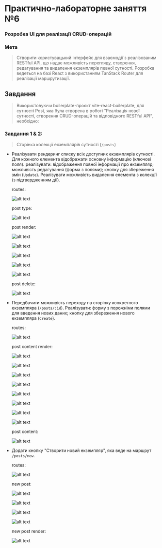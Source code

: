 # Практично-лабораторне заняття №6
### Розробка UI для реалізації CRUD-операцій
### Мета
> Створити користувацький інтерфейс для взаємодії з реалізованим RESTful API, що надає можливість перегляду, створення, редагування та видалення екземплярів певної сутності. Розробка ведеться на базі React з використанням TanStack Router для реалізації маршрутизації.
## Завдання
> Використовуючи boilerplate-проєкт vite-react-boilerplate, для сутності Post, яка була створена в роботі “Реалізація нової сутності, створення CRUD-операцій та відповідного RESTful API”, необхідно:

### Завдання 1 & 2:
> Сторінка колекції екземплярів сутності (`/posts`)
- Реалізувати рендеринг списку всіх доступних екземплярів сутності. Для кожного елемента відображати основну інформацію (ключові поля). реалізувати: відображення повної інформації про екземпляр; можливість редагування (форма з полями);  кнопку для збереження змін (`Update`). Реалізувати можливість видалення елемента з колекції (з підтвердженням дії).

    routes:

    ![alt text](screenshots/image-15.png)

    post type:

    ![alt text](screenshots/image.png)

    post render:

    ![alt text](screenshots/image-1.png)

    ![alt text](screenshots/image-2.png)

    ![alt text](screenshots/image-3.png)

    ![alt text](screenshots/image-4.png)

    ![alt text](screenshots/image-5.png)

    post delete:

    ![alt text](screenshots/image-23.png)

- Передбачити можливість переходу на сторінку конкретного екземпляра (`/posts/:id`). Реалізувати: форму з порожніми полями для введення нових даних; кнопку для збереження нового екземпляра (`Create`).

    routes:

    ![alt text](screenshots/image-14.png)
    
    post content render:

    ![alt text](screenshots/image-6.png)

    ![alt text](screenshots/image-7.png)

    ![alt text](screenshots/image-8.png)

    ![alt text](screenshots/image-9.png)

    ![alt text](screenshots/image-10.png)

    ![alt text](screenshots/image-11.png)

    ![alt text](screenshots/image-12.png)

    ![alt text](screenshots/image-13.png)

    post content: 

    ![alt text](screenshots/image-16.png)


- Додати кнопку "Створити новий екземпляр", яка веде на маршрут `/posts/new`.

    routes:

    ![alt text](screenshots/image-22.png)

    new post:

    ![alt text](screenshots/image-17.png)

    ![alt text](screenshots/image-18.png)

    ![alt text](screenshots/image-19.png)

    ![alt text](screenshots/image-20.png)

    new post render:

    ![alt text](screenshots/image-21.png)

